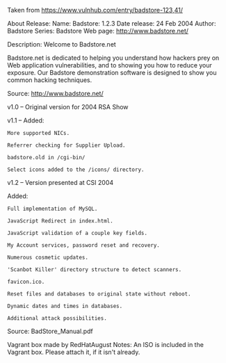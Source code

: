 Taken from https://www.vulnhub.com/entry/badstore-123,41/ 

About Release:
    Name: Badstore: 1.2.3
    Date release: 24 Feb 2004
    Author: Badstore
    Series: Badstore
    Web page: http://www.badstore.net/

Description:
Welcome to Badstore.net

Badstore.net is dedicated to helping you understand how hackers prey on Web application vulnerabilities, and to showing you how to reduce your exposure. Our Badstore demonstration software is designed to show you common hacking techniques.

Source: http://www.badstore.net/

v1.0 – Original version for 2004 RSA Show

v1.1 – Added:

    More supported NICs.

    Referrer checking for Supplier Upload.

    badstore.old in /cgi-bin/

    Select icons added to the /icons/ directory.

v1.2 – Version presented at CSI 2004

Added:

    Full implementation of MySQL.

    JavaScript Redirect in index.html.

    JavaScript validation of a couple key fields.

    My Account services, password reset and recovery.

    Numerous cosmetic updates.

    'Scanbot Killer' directory structure to detect scanners.

    favicon.ico.

    Reset files and databases to original state without reboot.

    Dynamic dates and times in databases.

    Additional attack possibilities.

Source: BadStore_Manual.pdf

Vagrant box made by RedHatAugust
Notes:
    An ISO is included in the Vagrant box. Please attach it, if it isn't already.
